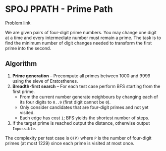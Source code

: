 # SPOJ PPATH - Prime Path

[Problem link](https://www.spoj.com/problems/PPATH/)

We are given pairs of four-digit prime numbers.  You may change one digit at a time and every intermediate number must remain a prime.  The task is to find the minimum number of digit changes needed to transform the first prime into the second.

## Algorithm

1. **Prime generation** – Precompute all primes between 1000 and 9999 using the sieve of Eratosthenes.
2. **Breadth-first search** – For each test case perform BFS starting from the first prime.
   - From the current number generate neighbours by changing each of its four digits to `0..9` (first digit cannot be `0`).
   - Only consider candidates that are four-digit primes and not yet visited.
   - Each edge has cost `1`; BFS yields the shortest number of steps.
3. If the target prime is reached output the distance, otherwise output `Impossible`.

The complexity per test case is `O(P)` where `P` is the number of four-digit primes (at most 1229) since each prime is visited at most once.
